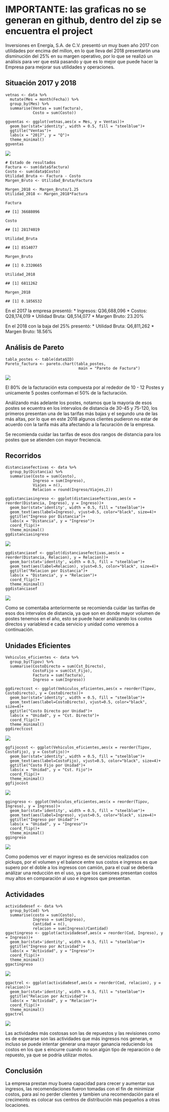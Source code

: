 # IMPORTANTE: las graficas no se generan en github, dentro del zip se encuentra el project

Inversiones en Energía, S.A. de C.V. presentó un muy buen año 2017 con
utilidades por encima del millon, en lo que lleva del 2018 presentarón
una disminución del 25% en su margen operativo, por lo que se realizó un
análisis para ver que está pasando y que es lo mejor que puede hacer la
Empresa para mejorar sus utilidades y operaciones.

## Situación 2017 y 2018

    vetnas <- data %>% 
      mutate(Mes = month(Fecha)) %>% 
      group_by(Mes) %>% 
      summarise(Ventas = sum(factura),
                Costo = sum(Costo))

    ggventas <- ggplot(vetnas,aes(x = Mes, y = Ventas))+
      geom_bar(stat='identity', width = 0.5, fill = "steelblue")+
      ggtitle("Ventas")+
      labs(x = "2017", y = "Q")+
      theme_minimal()
    ggventas

![](Reporte-Laboratorio-7_files/figure-markdown_strict/unnamed-chunk-2-1.png)

    # Estado de resultados
    Factura <- sum(data$factura)
    Costo <- sum(data$Costo)
    Utilidad_Bruta <- Factura - Costo
    Margen_Bruto <- Utilidad_Bruta/Factura

    Margen_2018 <- Margen_Bruto/1.25
    Utilidad_2018 <- Margen_2018*Factura

    Factura

    ## [1] 36688096

    Costo

    ## [1] 28174019

    Utilidad_Bruta

    ## [1] 8514077

    Margen_Bruto

    ## [1] 0.2320665

    Utilidad_2018

    ## [1] 6811262

    Margen_2018

    ## [1] 0.1856532

En el 2017 la empresa presentó: \* Ingresos: Q36,688,096 \* Costos:
Q28,174,019 \* Utilidad Bruta: Q8,514,077 \* Margen Bruto: 23.20%

En el 2018 con la baja del 25% presentó: \* Utilidad Bruta: Q6,811,262
\* Margen Bruto: 18.56%

## Análisis de Pareto

    tabla_postes <- table(data$ID)
    Pareto_factura <- pareto.chart(tabla_postes,
                                    main = "Pareto de Factura")

![](Reporte-Laboratorio-7_files/figure-markdown_strict/unnamed-chunk-4-1.png)

El 80% de la facturación esta compuesta por al rededor de 10 - 12 Postes
y unicamente 5 postes conforman el 50% de la facturación.

Análizando más adelante los postes, notamos que la mayoria de esos
postes se ecuentra en los intervalos de distancia de 30-45 y 75-120, los
primeros presentan una de las tarifas más bajas y el segundo una de las
más altas, por lo que en este 2018 algunos clientes pudieron no estar de
acuerdo con la tarifa más alta afectando a la facuración de la empresa.

Se recomienda cuidar las tarifas de esos dos rangos de distancia para
los postes que se atienden con mayor freciencia.

## Recorridos

    distanciasefectivas <- data %>% 
      group_by(Distancia) %>% 
      summarise(Costo = sum(Costo),
                Ingreso = sum(Ingreso),
                Viajes = n(),
                Relacion = round(Ingreso/Viajes,2))

    ggdistanciasingreso <- ggplot(distanciasefectivas,aes(x = reorder(Distancia, Ingreso), y = Ingreso))+
      geom_bar(stat='identity', width = 0.5, fill = "steelblue")+
      geom_text(aes(label=Ingreso), vjust=0.5, color="black", size=4)+
      ggtitle("Ingreso por Distancia")+
      labs(x = "Distancia", y = "Ingreso")+
      coord_flip()+
      theme_minimal()
    ggdistanciasingreso

![](Reporte-Laboratorio-7_files/figure-markdown_strict/unnamed-chunk-5-1.png)

    ggdistanciasef <- ggplot(distanciasefectivas,aes(x = reorder(Distancia, Relacion), y = Relacion))+
      geom_bar(stat='identity', width = 0.5, fill = "steelblue")+
      geom_text(aes(label=Relacion), vjust=0.5, color="black", size=4)+
      ggtitle("Relacion por Distancia")+
      labs(x = "Distancia", y = "Relacion")+
      coord_flip()+
      theme_minimal()
    ggdistanciasef

![](Reporte-Laboratorio-7_files/figure-markdown_strict/unnamed-chunk-5-2.png)

Como se comentaba anteriormente se recomienda cuidar las tarifas de esos
dos intervalos de distancia, ya que son en donde mayor volumen de postes
tenemos en el año, esto se puede hacer análizando los costos directos y
variablesd e cada servicio y unidad como veremos a continuación.

## Unidades Eficientes

    Vehiculos_eficientes <- data %>% 
      group_by(Tipov) %>%
      summarise(CostoDirecto = sum(Cst_Directo),
                CostoFijo = sum(Cst_Fijo),
                Factura = sum(factura),
                Ingreso = sum(Ingreso))

    ggdirectcost <- ggplot(Vehiculos_eficientes,aes(x = reorder(Tipov, CostoDirecto), y = CostoDirecto))+
      geom_bar(stat='identity', width = 0.5, fill = "steelblue")+
      geom_text(aes(label=CostoDirecto), vjust=0.5, color="black", size=4)+
      ggtitle("Costo Directo por Unidad")+
      labs(x = "Unidad", y = "Cst. Directo")+
      coord_flip()+
      theme_minimal()
    ggdirectcost

![](Reporte-Laboratorio-7_files/figure-markdown_strict/unnamed-chunk-6-1.png)

    ggfijocost <- ggplot(Vehiculos_eficientes,aes(x = reorder(Tipov, CostoFijo), y = CostoFijo))+
      geom_bar(stat='identity', width = 0.5, fill = "steelblue")+
      geom_text(aes(label=CostoFijo), vjust=0.5, color="black", size=4)+
      ggtitle("Costo Fijo por Unidad")+
      labs(x = "Unidad", y = "Cst. Fijo")+
      coord_flip()+
      theme_minimal()
    ggfijocost

![](Reporte-Laboratorio-7_files/figure-markdown_strict/unnamed-chunk-6-2.png)

    ggingreso <- ggplot(Vehiculos_eficientes,aes(x = reorder(Tipov, Ingreso), y = Ingreso))+
      geom_bar(stat='identity', width = 0.5, fill = "steelblue")+
      geom_text(aes(label=Ingreso), vjust=0.5, color="black", size=4)+
      ggtitle("Ingreso por Unidad")+
      labs(x = "Unidad", y = "Ingreso")+
      coord_flip()+
      theme_minimal()
    ggingreso

![](Reporte-Laboratorio-7_files/figure-markdown_strict/unnamed-chunk-6-3.png)

Como podemos ver el mayor ingreso es de servicios realizados con
pickups, por el volumen y el balance entre sus costos e ingresos es que
supero por el doble a los ingresos con camión, para el cual se debería
análizar una reducción en el uso, ya que los camiones presentan costos
muy altos en comparación al uso e ingresos que presentan.

## Actividades

    actividadesef <- data %>% 
      group_by(Cod) %>% 
      summarise(costo = sum(Costo),
                Ingreso = sum(Ingreso),
                Cantidad = n(),
                relacion = sum(Ingreso)/Cantidad)
    ggactingreso <- ggplot(actividadesef,aes(x = reorder(Cod, Ingreso), y = Ingreso))+
      geom_bar(stat='identity', width = 0.5, fill = "steelblue")+
      ggtitle("Ingreso por Actividad")+
      labs(x = "Actividad", y = "Ingreso")+
      coord_flip()+
      theme_minimal()
    ggactingreso

![](Reporte-Laboratorio-7_files/figure-markdown_strict/unnamed-chunk-7-1.png)

    ggactrel <- ggplot(actividadesef,aes(x = reorder(Cod, relacion), y = relacion))+
      geom_bar(stat='identity', width = 0.5, fill = "steelblue")+
      ggtitle("Relacion por Actividad")+
      labs(x = "Actividad", y = "Relacion")+
      coord_flip()+
      theme_minimal()
    ggactrel

![](Reporte-Laboratorio-7_files/figure-markdown_strict/unnamed-chunk-7-2.png)

Las actividades más costosas son las de repuestos y las revisiones como
es de esperarse son las actividades que más ingresos nos generan, e
incluso se puede intentar generar una mayor ganancia reduciendo los
costos en los que s eincurre cuando no son algún tipo de reparación o de
repuesto, ya que se podría utilizar motos.

## Conclusión

La empresa prestan muy buena capacidad para crecer y aumentar sus
ingresos, las recomendaciones fueron tomadas con el fin de minimizar
costos, para así no perder clientes y tambien una recomendación para el
crecimeinto es colocar sus centros de distribución más pequeños a otras
locaciones.
